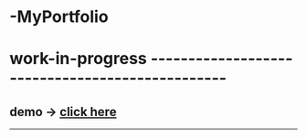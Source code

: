 # -MyPortfolio

# work-in-progress ------------------------------------------------

## demo -> [click here](https://madhav2108.github.io/-MyPortfolio/)
 -------------------------------------------------------
